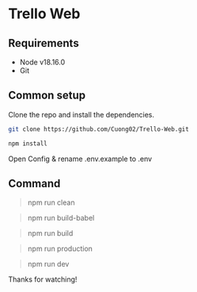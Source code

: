 # Trello Web

## Requirements

- Node v18.16.0
- Git

## Common setup

Clone the repo and install the dependencies.

```bash
git clone https://github.com/Cuong02/Trello-Web.git
```

```bash
npm install
```

Open Config & rename .env.example to .env

## Command

> npm run clean

> npm run build-babel

> npm run build

> npm run production

> npm run dev

Thanks for watching!

